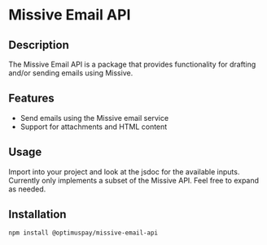 # Missive Email API

## Description

The Missive Email API is a package that provides functionality for drafting and/or sending emails using Missive.

## Features

- Send emails using the Missive email service
- Support for attachments and HTML content

## Usage

Import into your project and look at the jsdoc for the available inputs. Currently only implements a subset of the Missive API. Feel free to expand as needed.

## Installation

`npm install @optimuspay/missive-email-api`
